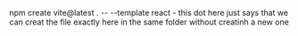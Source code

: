 npm create vite@latest . -- --template react  - this dot here just says that we can creat the file exactly here in the same 
folder without creatinh a new one 